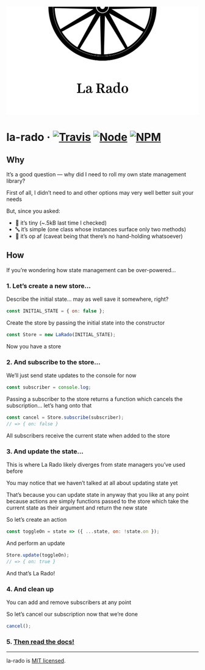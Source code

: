 <!--
  This file was generated by emdaer

  Its template can be found at /Users/flipactual/Dev/la-rado/.emdaer/README.emdaer.md
-->

<!--
  emdaerHash:48f6ce55a670708f046d6ec8f525239f
-->

<p align="center"><img src="./banner.svg" alt="La Rado"></p>

<h1 id="la-rado-travis-node-npm">la-rado · <a href="https://travis-ci.org/flipactual/la-rado/"><img src="https://img.shields.io/travis/flipactual/la-rado.svg?style=flat-square" alt="Travis"></a> <a href="http://npmjs.com/package/la-rado"><img src="https://img.shields.io/node/v/la-rado.svg?style=flat-square" alt="Node"></a> <a href="http://npmjs.com/package/la-rado"><img src="https://img.shields.io/npm/v/la-rado.svg?style=flat-square" alt="NPM"></a></h1>
<h2 id="why">Why</h2>
<p>It’s a good question — why did I need to roll my own state management library?</p>
<p>First of all, I didn’t need to and other options may very well better suit your needs</p>
<p>But, since you asked:</p>
<ul>
<li>🐣 it’s tiny (~.5kB last time I checked) </li>
<li>🔤 it’s simple (one class whose instances surface only two methods)</li>
<li>🚀 it’s op af (caveat being that there’s no hand-holding whatsoever)</li>
</ul>
<h2 id="how">How</h2>
<p>If you’re wondering how state management can be over-powered…</p>
<h3 id="1-let-s-create-a-new-store-">1. Let’s create a new store…</h3>
<p>Describe the initial state… may as well save it somewhere, right?</p>

```js
const INITIAL_STATE = { on: false };
```
<p>Create the store by passing the initial state into the constructor</p>

```js
const Store = new LaRado(INITIAL_STATE);
```
<p>Now you have a store</p>
<h3 id="2-and-subscribe-to-the-store-">2. And subscribe to the store…</h3>
<p>We’ll just send state updates to the console for now</p>

```js
const subscriber = console.log;
```
<p>Passing a subscriber to the store returns a function which cancels the subscription… let’s hang onto that</p>

```js
const cancel = Store.subscribe(subscriber);
// => { on: false }
```
<p>All subscribers receive the current state when added to the store</p>
<h3 id="3-and-update-the-state-">3. And update the state…</h3>
<p>This is where La Rado likely diverges from state managers you’ve used before</p>
<p>You may notice that we haven’t talked at all about updating state yet</p>
<p>That’s because you can update state in anyway that you like at any point because actions are simply functions passed to the store which take the current state as their argument and return the new state</p>
<p>So let’s create an action</p>

```js
const toggleOn = state => ({ ...state, on: !state.on });
```
<p>And perform an update</p>

```js
Store.update(toggleOn);
// => { on: true }
```
<p>And that’s La Rado!</p>
<h3 id="4-and-clean-up">4. And clean up</h3>
<p>You can add and remove subscribers at any point</p>
<p>So let’s cancel our subscription now that we’re done</p>

```js
cancel();
```
<h3 id="5-then-read-the-docs-">5. <a href="https://flipactual.github.io/la-rado/">Then read the docs!</a></h3>
<hr>
<p>la-rado is <a href="./LICENSE">MIT licensed</a>.</p>
